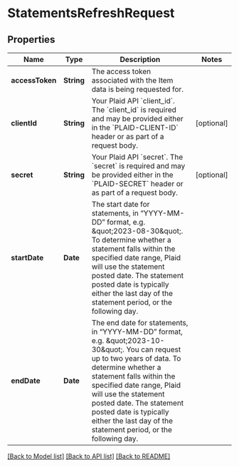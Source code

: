 # StatementsRefreshRequest

## Properties
Name | Type | Description | Notes
------------ | ------------- | ------------- | -------------
**accessToken** | **String** | The access token associated with the Item data is being requested for. | 
**clientId** | **String** | Your Plaid API &#x60;client_id&#x60;. The &#x60;client_id&#x60; is required and may be provided either in the &#x60;PLAID-CLIENT-ID&#x60; header or as part of a request body. | [optional] 
**secret** | **String** | Your Plaid API &#x60;secret&#x60;. The &#x60;secret&#x60; is required and may be provided either in the &#x60;PLAID-SECRET&#x60; header or as part of a request body. | [optional] 
**startDate** | **Date** | The start date for statements, in “YYYY-MM-DD” format, e.g. \&quot;2023-08-30\&quot;. To determine whether a statement falls within the specified date range, Plaid will use the statement posted date. The statement posted date is typically either the last day of the statement period, or the following day. | 
**endDate** | **Date** | The end date for statements, in “YYYY-MM-DD” format, e.g. \&quot;2023-10-30\&quot;. You can request up to two years of data. To determine whether a statement falls within the specified date range, Plaid will use the statement posted date. The statement posted date is typically either the last day of the statement period, or the following day. | 

[[Back to Model list]](../README.md#documentation-for-models) [[Back to API list]](../README.md#documentation-for-api-endpoints) [[Back to README]](../README.md)


